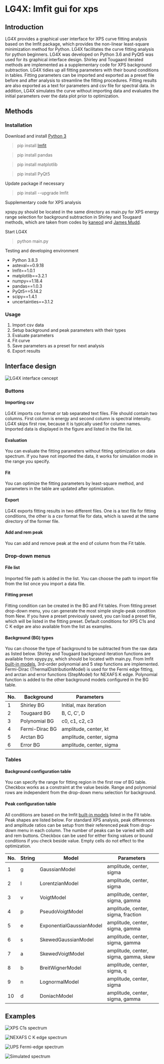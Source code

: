 

# LG4X: lmfit gui for xps

## Introduction

LG4X provides a graphical user interface for XPS curve fitting analysis based on the lmfit package, which provides the non-linear least-square minimization method for Python. LG4X facilitates the curve fitting analysis for python beginners. LG4X was developed on Python 3.6 and PyQt5 was used for its graphical interface design. Shirley and Tougaard iterated methods are implemented as a supplementary code for XPS background subtraction. LG4X tidies up all fitting parameters with their bound conditions in tables. Fitting parameters can be imported and exported as a preset file before and after analysis to streamline the fitting procedures. Fitting results are also exported as a text for parameters and csv file for spectral data. In addition, LG4X simulates the curve without importing data and evaluates the initial parameters over the data plot prior to optimization.


## Methods
### Installation

Download and install [Python 3](https://www.python.org/)

> pip install [lmfit](https://lmfit.github.io/lmfit-py/installation.html)

> pip install pandas

> pip install matplotlib

> pip install PyQt5


Update package if necessary
> pip install --upgrade lmfit

Supplementary code for XPS analysis

xpspy.py should be located in the same directory as main.py for XPS energy range selection for background subtraction in Shirley and Tougaard methods, which are taken from codes by [kaneod](https://github.com/kaneod/physics/blob/master/python/specs.py) and [James Mudd](https://warwick.ac.uk/fac/sci/physics/research/condensedmatt/surface/people/james_mudd/igor/).

Start LG4X
> python main.py

Testing and developing environment

* Python 3.8.3
* asteval==0.9.18
* lmfit==1.0.1
* matplotlib==3.2.1
* numpy==1.18.4
* pandas==1.0.3
* PyQt5==5.14.2
* scipy==1.4.1
* uncertainties==3.1.2


### Usage

1. Import csv data
1. Setup background and peak parameters with their types
1. Evaluate parameters
1. Fit curve
1. Save parameters as a preset for next analysis
1. Export results

## Interface design

![LG4X interface cencept](https://github.com/heitler/LG4X/blob/master/Images/Screen%20Shot%202020-05-24%20at%2021.24.14.png "GUI")

### Buttons

#### Importing csv
LG4X imports csv format or tab separated text files. File should contain two columns. First column is energy and second column is spectral intensity. LG4X skips first row, because it is typically used for column names. Imported data is displayed in the figure and listed in the file list.

#### Evaluation
You can evaluate the fitting parameters without fitting optimization on data spectrum. If you have not imported the data, it works for simulation mode in the range you specify.

#### Fit
You can optimize the fitting parameters by least-square method, and parameters in the table are updated after optimization.

#### Export
LG4X exports fitting results in two different files. One is a text file for fitting conditions, the other is a csv format file for data, which is saved at the same directory of the former file.

#### Add and rem peak
You can add and remove peak at the end of column from the Fit table.

### Drop-down menus

#### File list
Imported file path is added in the list. You can choose the path to import file from the list once you import a data file.

#### Fitting preset
Fitting condition can be created in the BG and Fit tables. From fitting preset drop-down menu, you can generate the most simple single-peak condition from New. If you have a preset previously saved, you can load a preset file, which will be listed in the fitting preset. Default conditions for XPS C1s and C K edge are also available from the list as examples.

#### Background (BG) types
You can choose the type of background to be subtracted from the raw data as listed below. Shirley and Tougaard background iteration functions are available from xpypy.py, which should be located with main.py. From lmfit [built-in models](https://lmfit.github.io/lmfit-py/builtin_models.html), 3rd-order polynomial and 5 step functions are implemented. Fermi-Dirac (ThermalDistributionModel) is used for the Fermi edge fitting, and arctan and error functions (StepModel) for NEXAFS K edge. Polynomial function is added to the other background models configured in the BG table.

| No. | Background | Parameters |
| --- | --- | --- |
| 1 | Shirley BG | Initial, max iteration |
| 2 | Tougaard BG | B, C, C', D |
| 3 | Polynomial BG | c0, c1, c2, c3 |
| 4 | Fermi-Dirac BG | amplitude, center, kt |
| 5 | Arctan BG | amplitude, center, sigma |
| 6 | Error BG | amplitude, center, sigma |


### Tables

#### Background configuration table
You can specify the range for fitting region in the first row of BG table. Checkbox works as a constraint at the value beside. Range and polynomial rows are independent from the drop-down menu selection for background.

#### Peak configuration table
All conditions are based on the lmfit [built-in models](https://lmfit.github.io/lmfit-py/builtin_models.html) listed in the Fit table. Peak shapes are listed below. For standard XPS analysis, peak differences and amplitude ratios can be setup from their referenced peak from drop-down menu in each column. The number of peaks can be varied with add and rem buttons. Checkbox can be used for either fixing values or bound conditions if you check beside value. Empty cells do not effect to the optimization.

| No. | String | Model | Parameters |
| --- | --- | --- | --- |
| 1 | g | GaussianModel | amplitude, center, sigma |
| 2 | l | LorentzianModel | amplitude, center, sigma |
| 3 | v | VoigtModel | amplitude, center, sigma, gamma |
| 4 | p | PseudoVoigtModel | amplitude, center, sigma, fraction |
| 5 | e | ExponentialGaussianModel | amplitude, center, sigma, gamma |
| 6 | s | SkewedGaussianModel | amplitude, center, sigma, gamma |
| 7 | a | SkewedVoigtModel | amplitude, center, sigma, gamma, skew |
| 8 | b | BreitWignerModel | amplitude, center, sigma, q |
| 9 | n | LognormalModel | amplitude, center, sigma |
| 10 | d | DoniachModel | amplitude, center, sigma, gamma |

## Examples

![XPS C1s spectrum](https://github.com/heitler/LG4X/blob/master/Images/Capture.PNG "C1s")

![NEXAFS C K edge spectrum](https://github.com/heitler/LG4X/blob/master/Images/Screen%20Shot%202020-05-22%20at%201.45.37.png "C K")

![UPS Fermi-edge spectrum](https://github.com/heitler/LG4X/blob/master/Images/Screen%20Shot%202020-05-21%20at%2020.11.36.png "EF")

![Simulated spectrum](https://github.com/heitler/LG4X/blob/master/Images/Screen%20Shot%202020-05-22%20at%201.15.35.png "simulation")







